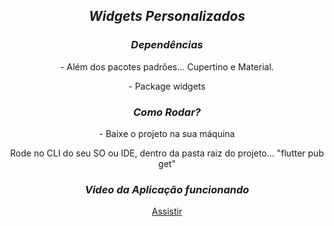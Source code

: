 <div align="center">
    <h2><i>Widgets Personalizados</i></h2>
</div>

<div align="center">
    <h3><i>Dependências</i></h3>
    <p>- Além dos pacotes padrões... Cupertino e Material.</P>
    <p>- Package widgets</P>
</div>

<div align="center">
    <h3><i>Como Rodar?</i></h3>
    <p>- Baixe o projeto na sua máquina</p>
    <p>Rode no CLI do seu SO ou IDE, dentro da pasta raiz do projeto... "flutter pub get"</p>
</div>

<div align="center">
    <h3><i>Video da Aplicação funcionando</i></h3>
    
[Assistir](https://youtu.be/RxJ8Eygf8vo)
    
</div>
